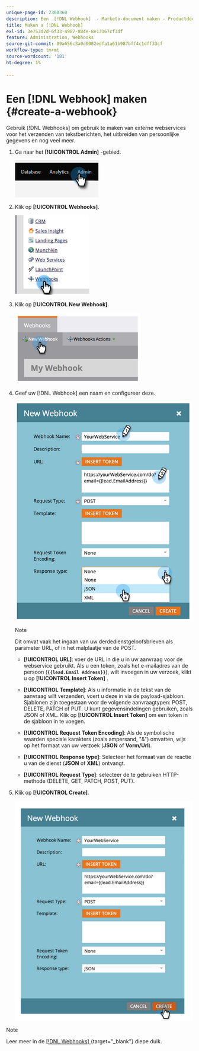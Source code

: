```yaml
---
unique-page-id: 2360360
description: Een  [!DNL Webhook]  - Marketo-document maken - Productdocumentatie
title: Maken a [!DNL Webhook]
exl-id: 3e753d2d-6f33-4987-884e-8e13167cf3df
feature: Administration, Webhooks
source-git-commit: 09a656c3a0d0002edfa1a61b987bff4c1dff33cf
workflow-type: tm+mt
source-wordcount: '181'
ht-degree: 1%

---
```


# Een [!DNL Webhook] maken {#create-a-webhook}

Gebruik [!DNL Webhooks] om gebruik te maken van externe webservices voor het verzenden van tekstberichten, het uitbreiden van persoonlijke gegevens en nog veel meer.

1. Ga naar het **[!UICONTROL Admin]** -gebied.

   ![](assets/create-a-webhook-1.png)

1. Klik op **[!UICONTROL Webhooks]**.

   ![](assets/create-a-webhook-2.png)

1. Klik op **[!UICONTROL New Webhook]**.

   ![](assets/create-a-webhook-3.png)

1. Geef uw [!DNL Webhook] een naam en configureer deze.

   ![](assets/create-a-webhook-4.png)

   >[!NOTE]
   >
   >Dit omvat vaak het ingaan van uw derdedienstgeloofsbrieven als parameter URL, of in het malplaatje van de POST.

   * **[!UICONTROL URL]**: voer de URL in die u in uw aanvraag voor de webservice gebruikt. Als u een token, zoals het e-mailadres van de persoon (**`{{lead.Email Address}}`**), wilt invoegen in uw verzoek, klikt u op **[!UICONTROL Insert Token]** .

   * **[!UICONTROL Template]**: Als u informatie in de tekst van de aanvraag wilt verzenden, voert u deze in via de payload-sjabloon. Sjablonen zijn toegestaan voor de volgende aanvraagtypen: POST, DELETE, PATCH of PUT. U kunt gegevensindelingen gebruiken, zoals JSON of XML. Klik op **[!UICONTROL Insert Token]** om een token in de sjabloon in te voegen.

   * **[!UICONTROL Request Token Encoding]**: Als de symbolische waarden speciale karakters (zoals ampersand, &quot;&amp;&quot;) omvatten, wijs op het formaat van uw verzoek (**JSON** of **Vorm/Url**).

   * **[!UICONTROL Response type]**: Selecteer het formaat van de reactie u van de dienst (**JSON** of **XML**) ontvangt.

   * **[!UICONTROL Request Type]**: selecteer de te gebruiken HTTP-methode (DELETE, GET, PATCH, POST, PUT).

1. Klik op **[!UICONTROL Create]**.

   ![](assets/create-a-webhook-5.png)

>[!NOTE]
>
>Leer meer in de [[!DNL Webhooks] ](https://experienceleague.adobe.com/nl/docs/marketo-developer/marketo/webhooks/webhooks){target="_blank"} diepe duik.
